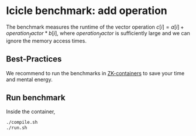 # Icicle benchmark: add operation

The benchmark measures the runtime of the vector operation $c[i] = a[i] + operation_factor*b[i]$, where $operation_factor$ is sufficiently large and we can ignore the memory access times.

## Best-Practices

We recommend to run the benchmarks in [ZK-containers](../ZK-containers.md) to save your time and mental energy.

## Run benchmark

Inside the container,

```sh
./compile.sh
./run.sh
```

